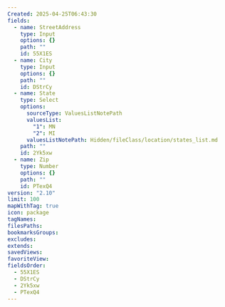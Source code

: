 ```yaml
---
Created: 2025-04-25T06:43:30
fields:
  - name: StreetAddress
    type: Input
    options: {}
    path: ""
    id: 55X1ES
  - name: City
    type: Input
    options: {}
    path: ""
    id: DStrCy
  - name: State
    type: Select
    options:
      sourceType: ValuesListNotePath
      valuesList:
        "1": MN
        "2": MI
      valuesListNotePath: Hidden/fileClass/location/states_list.md
    path: ""
    id: 2Yk5xw
  - name: Zip
    type: Number
    options: {}
    path: ""
    id: PTexQ4
version: "2.10"
limit: 100
mapWithTag: true
icon: package
tagNames: 
filesPaths: 
bookmarksGroups: 
excludes: 
extends: 
savedViews: 
favoriteView: 
fieldsOrder:
  - 55X1ES
  - DStrCy
  - 2Yk5xw
  - PTexQ4
---
```

